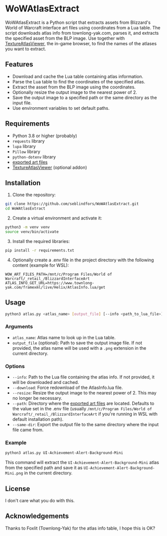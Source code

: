 # WoWAtlasExtract

WoWAtlasExtract is a Python script that extracts assets from Blizzard's World of Warcraft interface art files using coordinates from a Lua table. The script downloads atlas info from townlong-yak.com, parses it, and extracts the specified asset from the BLP image. Use together with [TextureAtlasViewer](https://www.curseforge.com/wow/addons/textureatlasviewer), the in-game browser, to find the names of the atlases you want to extract.

## Features

- Download and cache the Lua table containing atlas information.
- Parse the Lua table to find the coordinates of the specified atlas.
- Extract the asset from the BLP image using the coordinates.
- Optionally resize the output image to the nearest power of 2.
- Save the output image to a specified path or the same directory as the input file.
- Use environment variables to set default paths.

## Requirements

- Python 3.8 or higher (probably)
- `requests` library
- `lupa` library
- `Pillow` library
- `python-dotenv` library
- [exported art files](https://warcraft.wiki.gg/wiki/Viewing_Blizzard%27s_interface_code)
- [TextureAtlasViewer](https://www.curseforge.com/wow/addons/textureatlasviewer) (optional addon)

## Installation

1. Clone the repository:

```sh
git clone https://github.com/seblindfors/WoWAtlasExtract.git
cd WoWAtlasExtract
```

2. Create a virtual environment and activate it:

```sh
python3 -m venv venv
source venv/bin/activate
```

3. Install the required libraries:

```sh
pip install -r requirements.txt
```

4. Optionally create a .env file in the project directory with the following content (example for WSL):

```plaintext
WOW_ART_FILES_PATH=/mnt/c/Program Files/World of Warcraft/_retail_/BlizzardInterfaceArt
ATLAS_INFO_GET_URL=https://www.townlong-yak.com/framexml/live/Helix/AtlasInfo.lua/get
```

## Usage

```sh
python3 atlas.py <atlas_name> [output_file] [--info <path_to_lua_file>] [--download] [--resize] [--path <path_to_art_files>] [--same-dir]
```

### Arguments

- `atlas_name`: Atlas name to look up in the Lua table.
- `output_file` (optional): Path to save the output image file. If not provided, the atlas name will be used with a `.png` extension in the current directory.

### Options

- `--info`: Path to the Lua file containing the atlas info. If not provided, it will be downloaded and cached.
- `--download`: Force redownload of the AtlasInfo.lua file.
- `--resize`: Resize the output image to the nearest power of 2. This may no longer be necessary.
- `--path`: Directory where the [exported art files](https://warcraft.wiki.gg/wiki/Viewing_Blizzard%27s_interface_code) are located. Defaults to the value set in the .env file (usually `/mnt/c/Program Files/World of Warcraft/_retail_/BlizzardInterfaceArt` if you're running in WSL with default installation path).
- `--same-dir`: Export the output file to the same directory where the input file came from.

### Example

```sh
python3 atlas.py UI-Achievement-Alert-Background-Mini
```

This command will extract the `UI-Achievement-Alert-Background-Mini` atlas from the specified path and save it as `UI-Achievement-Alert-Background-Mini.png` in the current directory.

## License

I don't care what you do with this.

## Acknowledgements

Thanks to Foxlit (Townlong-Yak) for the atlas info table, I hope this is OK?